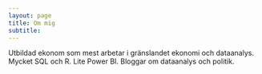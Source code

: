 ```yaml
---
layout: page
title: Om mig
subtitle: 
---
```


Utbildad ekonom som mest arbetar i gränslandet ekonomi och dataanalys. Mycket SQL och R. Lite Power BI. Bloggar om dataanalys och politik.